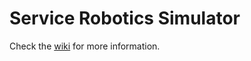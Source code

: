 # Service Robotics Simulator

Check the [wiki](https://bitbucket.org/osrf/servicesim/wiki) for more information.

